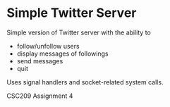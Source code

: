# Simple Twitter Server

Simple version of Twitter server with the ability to 
* follow/unfollow users
* display messages of followings
* send messages
* quit

Uses signal handlers and socket-related system calls.

CSC209 Assignment 4
